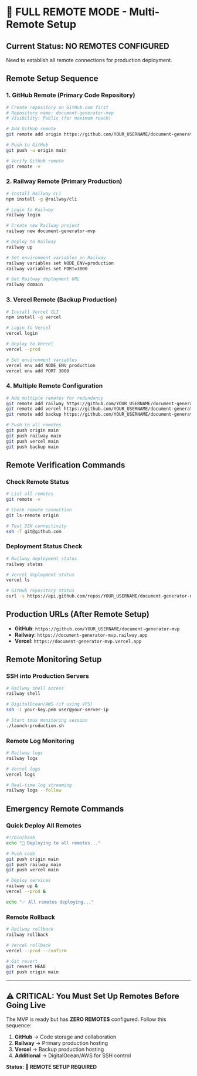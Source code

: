 # 🔴 FULL REMOTE MODE - Multi-Remote Setup

## Current Status: NO REMOTES CONFIGURED
Need to establish all remote connections for production deployment.

## Remote Setup Sequence

### 1. GitHub Remote (Primary Code Repository)
```bash
# Create repository on GitHub.com first
# Repository name: document-generator-mvp
# Visibility: Public (for maximum reach)

# Add GitHub remote
git remote add origin https://github.com/YOUR_USERNAME/document-generator-mvp.git

# Push to GitHub
git push -u origin main

# Verify GitHub remote
git remote -v
```

### 2. Railway Remote (Primary Production)
```bash
# Install Railway CLI
npm install -g @railway/cli

# Login to Railway
railway login

# Create new Railway project
railway new document-generator-mvp

# Deploy to Railway
railway up

# Set environment variables on Railway
railway variables set NODE_ENV=production
railway variables set PORT=3000

# Get Railway deployment URL
railway domain
```

### 3. Vercel Remote (Backup Production)
```bash
# Install Vercel CLI
npm install -g vercel

# Login to Vercel
vercel login

# Deploy to Vercel
vercel --prod

# Set environment variables
vercel env add NODE_ENV production
vercel env add PORT 3000
```

### 4. Multiple Remote Configuration
```bash
# Add multiple remotes for redundancy
git remote add railway https://github.com/YOUR_USERNAME/document-generator-mvp.git
git remote add vercel https://github.com/YOUR_USERNAME/document-generator-mvp.git
git remote add backup https://github.com/YOUR_USERNAME/document-generator-mvp-backup.git

# Push to all remotes
git push origin main
git push railway main  
git push vercel main
git push backup main
```

## Remote Verification Commands

### Check Remote Status
```bash
# List all remotes
git remote -v

# Check remote connection
git ls-remote origin

# Test SSH connectivity
ssh -T git@github.com
```

### Deployment Status Check
```bash
# Railway deployment status
railway status

# Vercel deployment status  
vercel ls

# GitHub repository status
curl -s https://api.github.com/repos/YOUR_USERNAME/document-generator-mvp
```

## Production URLs (After Remote Setup)

- **GitHub**: `https://github.com/YOUR_USERNAME/document-generator-mvp`
- **Railway**: `https://document-generator-mvp.railway.app`
- **Vercel**: `https://document-generator-mvp.vercel.app`

## Remote Monitoring Setup

### SSH into Production Servers
```bash
# Railway shell access
railway shell

# DigitalOcean/AWS (if using VPS)
ssh -i your-key.pem user@your-server-ip

# Start tmux monitoring session
./launch-production.sh
```

### Remote Log Monitoring
```bash
# Railway logs
railway logs

# Vercel logs  
vercel logs

# Real-time log streaming
railway logs --follow
```

## Emergency Remote Commands

### Quick Deploy All Remotes
```bash
#!/bin/bash
echo "🚀 Deploying to all remotes..."

# Push code
git push origin main
git push railway main
git push vercel main

# Deploy services
railway up &
vercel --prod &

echo "✅ All remotes deploying..."
```

### Remote Rollback
```bash
# Railway rollback
railway rollback

# Vercel rollback
vercel --prod --confirm

# Git revert
git revert HEAD
git push origin main
```

---

## ⚠️ CRITICAL: You Must Set Up Remotes Before Going Live

The MVP is ready but has **ZERO REMOTES** configured. Follow this sequence:

1. **GitHub** → Code storage and collaboration
2. **Railway** → Primary production hosting  
3. **Vercel** → Backup production hosting
4. **Additional** → DigitalOcean/AWS for SSH control

**Status: 🔴 REMOTE SETUP REQUIRED**